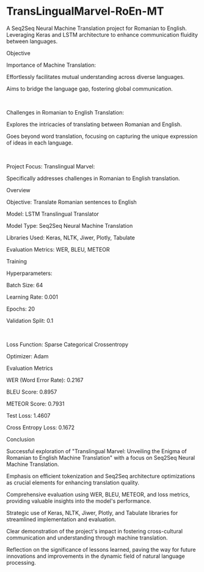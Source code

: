 # TransLingualMarvel-RoEn-MT
A Seq2Seq Neural Machine Translation project for Romanian to English. Leveraging Keras and LSTM architecture to enhance communication fluidity between languages.

Objective​

Importance of Machine Translation:​

Effortlessly facilitates mutual understanding across diverse languages.​

Aims to bridge the language gap, fostering global communication.​

​

Challenges in Romanian to English Translation:​

Explores the intricacies of translating between Romanian and English.​

Goes beyond word translation, focusing on capturing the unique expression of ideas in each language.​

​

Project Focus: Translingual Marvel:​

Specifically addresses challenges in Romanian to English translation.










Overview​


Objective: Translate Romanian sentences to English​

Model: LSTM Translingual Translator​

Model Type: Seq2Seq Neural Machine Translation​

Libraries Used: Keras, NLTK, Jiwer, Plotly, Tabulate​

Evaluation Metrics: WER, BLEU, METEOR










Training​

Hyperparameters:​

Batch Size: 64​

Learning Rate: 0.001​

Epochs: 20​

Validation Split: 0.1​

​

Loss Function: Sparse Categorical Crossentropy​

Optimizer: Adam











Evaluation Metrics​

WER (Word Error Rate): 0.2167​

BLEU Score: 0.8957​

METEOR Score: 0.7931​

Test Loss: 1.4607​

Cross Entropy Loss: 0.1672









Conclusion​

Successful exploration of "Translingual Marvel: Unveiling the Enigma of Romanian to English Machine Translation" with a focus on Seq2Seq Neural Machine Translation.​

Emphasis on efficient tokenization and Seq2Seq architecture optimizations as crucial elements for enhancing translation quality.​

Comprehensive evaluation using WER, BLEU, METEOR, and loss metrics, providing valuable insights into the model's performance.​

Strategic use of Keras, NLTK, Jiwer, Plotly, and Tabulate libraries for streamlined implementation and evaluation.​

Clear demonstration of the project's impact in fostering cross-cultural communication and understanding through machine translation.​

​Reflection on the significance of lessons learned, paving the way for future innovations and improvements in the dynamic field of natural language processing.​
